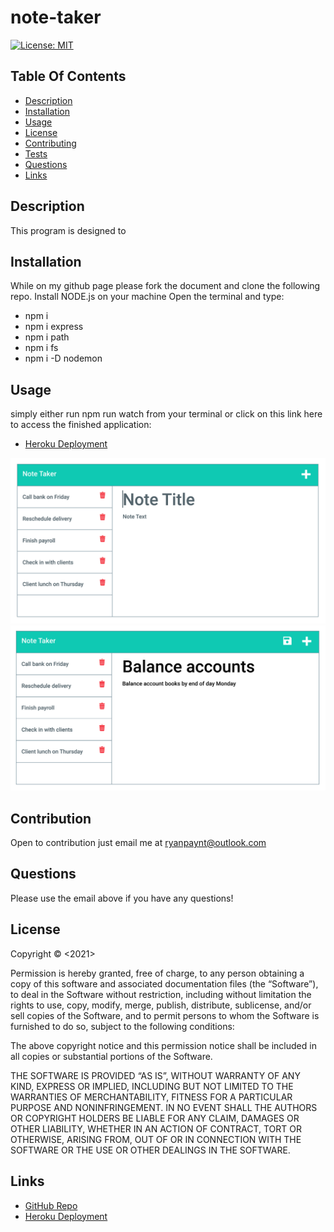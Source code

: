 # note-taker

[![License: MIT](https://img.shields.io/badge/License-MIT-yellow.svg)](https://opensource.org/licenses/MIT)

 ## Table Of Contents

- [Description](#description)
- [Installation](#installation)
- [Usage](#usage)
- [License](#license)
- [Contributing](#contributing)
- [Tests](#tests)
- [Questions](#questions)
- [Links](#links)

## Description
This program is designed to 

## Installation
While on my github page please fork the document and clone the following repo.
Install NODE.js on your machine
Open the terminal and type:
- npm i
- npm i express
- npm i path
- npm i fs
- npm i -D nodemon

## Usage
simply either run npm run watch from your terminal or click on this link here to access the finished application:
- [Heroku Deployment](https://secure-citadel-65053.herokuapp.com/)
<img src='./img/11-express-01.png'>
<img src='./img/11-express-02.png'>

## Contribution
Open to contribution just email me at ryanpaynt@outlook.com

## Questions
Please use the email above if you have any questions!

## License
Copyright © <2021> <copyright Ryan Paynter>

Permission is hereby granted, free of charge, to any person obtaining a copy of this software and associated documentation files (the “Software”), to deal in the Software without restriction, including without limitation the rights to use, copy, modify, merge, publish, distribute, sublicense, and/or sell copies of the Software, and to permit persons to whom the Software is furnished to do so, subject to the following conditions:

The above copyright notice and this permission notice shall be included in all copies or substantial portions of the Software.

THE SOFTWARE IS PROVIDED “AS IS”, WITHOUT WARRANTY OF ANY KIND, EXPRESS OR IMPLIED, INCLUDING BUT NOT LIMITED TO THE WARRANTIES OF MERCHANTABILITY, FITNESS FOR A PARTICULAR PURPOSE AND NONINFRINGEMENT. IN NO EVENT SHALL THE AUTHORS OR COPYRIGHT HOLDERS BE LIABLE FOR ANY CLAIM, DAMAGES OR OTHER LIABILITY, WHETHER IN AN ACTION OF CONTRACT, TORT OR OTHERWISE, ARISING FROM, OUT OF OR IN CONNECTION WITH THE SOFTWARE OR THE USE OR OTHER DEALINGS IN THE SOFTWARE.

## Links
- [GitHub Repo](https://github.com/ryanpaynt/note-taker)
- [Heroku Deployment](https://secure-citadel-65053.herokuapp.com/)